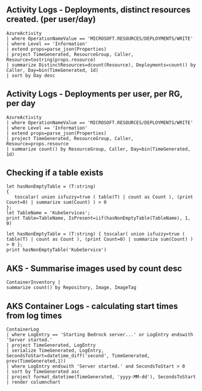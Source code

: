 ## Activity Logs - Deployments, distinct resources created. (per user/day)

```kql
AzureActivity
| where OperationNameValue == 'MICROSOFT.RESOURCES/DEPLOYMENTS/WRITE'
| where Level == 'Information'
| extend props=parse_json(Properties)
| project TimeGenerated, ResourceGroup, Caller, Resource=tostring(props.resource)
| summarize DistinctResources=dcount(Resource), Deployments=count() by Caller, Day=bin(TimeGenerated, 1d)
| sort by Day desc 
```

## Activity Logs - Deployments per user, per RG, per day

```kql
AzureActivity
| where OperationNameValue == 'MICROSOFT.RESOURCES/DEPLOYMENTS/WRITE'
| where Level == 'Information'
| extend props=parse_json(Properties)
| project TimeGenerated, ResourceGroup, Caller, Resource=props.resource
| summarize count() by ResourceGroup, Caller, Day=bin(TimeGenerated, 1d)
```

## Checking if a table exists

```kql
let hasNonEmptyTable = (T:string) 
{ 
   toscalar( union isfuzzy=true ( table(T) | count as Count ), (print Count=0) | summarize sum(Count) ) > 0
};
let TableName = 'KubeServices';
print Table=TableName, IsPresent=iif(hasNonEmptyTable(TableName), 1, 0)
```

```kql
let hasNonEmptyTable = (T:string) { toscalar( union isfuzzy=true ( table(T) | count as Count ), (print Count=0) | summarize sum(Count) ) > 0 };
print hasNonEmptyTable('KubeService')
```

## AKS - Summarise images used by count desc

```kql
ContainerInventory |
summarize count() by Repository, Image, ImageTag
```

## AKS Container Logs - calculating start times from log times

```kql
ContainerLog
| where LogEntry == 'Starting Bedrock server...' or LogEntry endswith 'Server started.'
| project TimeGenerated, LogEntry
| serialize TimeGenerated, LogEntry, SecondsToStart=datetime_diff('second', TimeGenerated, prev(TimeGenerated,1))
| where LogEntry endswith 'Server started.' and SecondsToStart > 0
| sort by TimeGenerated asc 
| project format_datetime(TimeGenerated, 'yyyy-MM-dd'), SecondsToStart
| render columnchart 
```
